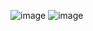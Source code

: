 ![image](https://github.com/user-attachments/assets/ffe2dbfb-49d3-47f0-b2a0-28cc156f8bbc)
![image](https://github.com/user-attachments/assets/e0c2a5ad-e673-457b-8e5d-9d677536521d)
